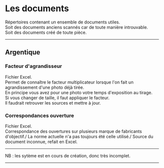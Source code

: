 # Les documents

Répertoires contenant un ensemble de documents utiles.\
Soit des documents anciens scannés car de toute manière introuvable.\
Soit des documents créé de toute pièce.


___

## Argentique

### Facteur d'agrandisseur

Fichier Excel.\
Permet de connaître le facteur multiplicateur lorsque l'on fait un agrandissement d'une photo déjà tirée.\
En principe vous avez pour une photo votre temps d'exposition au tirage.\
Si vous changer de taille, il faut appliquer le facteur.\
Il faudrait retrouver les sources et mettre à jour.

### Correspondances ouverture

Fichier Excel.\
Correspondance des ouvertures sur plusieurs marque de fabricants d'objectif./
La norme actuelle n'a pas toujours été celle utilisé./
Source du document inconnue, refait en Excel.


___

NB : les sytème est en cours de création, donc très incomplet.

___